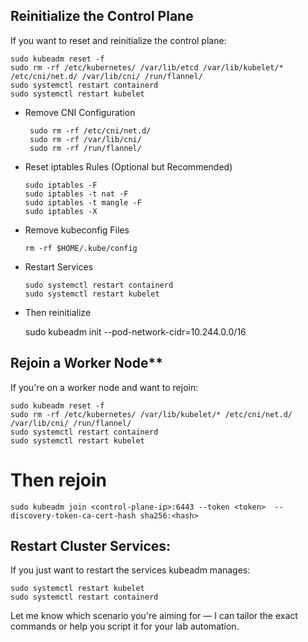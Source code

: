
 Reinitialize the Control Plane
-------------------------------

If you want to reset and reinitialize the control plane:

    sudo kubeadm reset -f
    sudo rm -rf /etc/kubernetes/ /var/lib/etcd /var/lib/kubelet/* /etc/cni/net.d/ /var/lib/cni/ /run/flannel/
    sudo systemctl restart containerd
    sudo systemctl restart kubelet

* Remove CNI Configuration
 
       sudo rm -rf /etc/cni/net.d/
       sudo rm -rf /var/lib/cni/
       sudo rm -rf /run/flannel/
    
* Reset iptables Rules (Optional but Recommended)
  
      sudo iptables -F
      sudo iptables -t nat -F
      sudo iptables -t mangle -F
      sudo iptables -X
  
* Remove kubeconfig Files
  
      rm -rf $HOME/.kube/config
  
* Restart Services

      sudo systemctl restart containerd
      sudo systemctl restart kubelet

* Then reinitialize

    sudo kubeadm init --pod-network-cidr=10.244.0.0/16


Rejoin a Worker Node**
-------------------------------

If you're on a worker node and want to rejoin:

    sudo kubeadm reset -f
    sudo rm -rf /etc/kubernetes/ /var/lib/kubelet/* /etc/cni/net.d/ /var/lib/cni/ /run/flannel/
    sudo systemctl restart containerd
    sudo systemctl restart kubelet

# Then rejoin

    sudo kubeadm join <control-plane-ip>:6443 --token <token>  --discovery-token-ca-cert-hash sha256:<hash>


Restart Cluster Services:
-------------------------

If you just want to restart the services kubeadm manages:

    sudo systemctl restart kubelet
    sudo systemctl restart containerd


Let me know which scenario you're aiming for — I can tailor the exact commands or help you script it for your lab automation.
